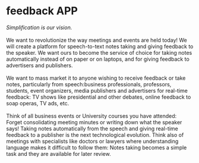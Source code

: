 # feedback APP
*Simplification is our vision.*<br><br>
We want to revolutionize the way meetings and events are held today! We will create a platform for speech-to-text notes taking and giving feedback to the speaker. We want ours to become the service of choice for taking notes automatically instead of on paper or on laptops, and for giving feedback to advertisers and publishers. <br><br>
We want to mass market it to anyone wishing to receive feedback or take notes, particularly from speech:business professionals, professors, students, event organizers, media publishers and advertisers for real-time feedback: TV shows like presidential and other debates, online feedback to soap operas, TV ads, etc. <br><br>
Think of all business events or University courses you have attended: Forget consolidating meeting minutes or writing down what the speaker says! Taking notes automatically from the speech and giving real-time feedback to a publisher is the next technological evolution. Think also of meetings with specialists like doctors or lawyers where understanding language makes it difficult to follow them: Notes taking becomes a simple task and they are available for later review.
